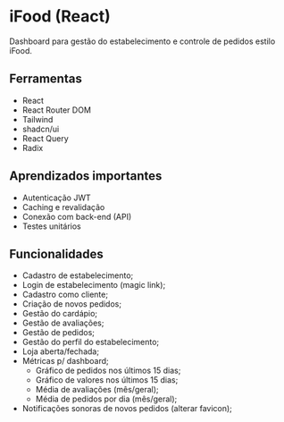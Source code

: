 # iFood (React)

Dashboard para gestão do estabelecimento e controle de pedidos estilo iFood.

## Ferramentas

* React
* React Router DOM
* Tailwind
* shadcn/ui
* React Query
* Radix

## Aprendizados importantes

* Autenticação JWT
* Caching e revalidação
* Conexão com back-end (API)
* Testes unitários

## Funcionalidades

* Cadastro de estabelecimento;
* Login de estabelecimento (magic link);
* Cadastro como cliente;
* Criação de novos pedidos;
* Gestão do cardápio;
* Gestão de avaliações;
* Gestão de pedidos;
* Gestão do perfil do estabelecimento;
* Loja aberta/fechada;
* Métricas p/ dashboard;
  * Gráfico de pedidos nos últimos 15 dias;
  * Gráfico de valores nos últimos 15 dias;
  * Média de avaliações (mês/geral);
  * Média de pedidos por dia (mês/geral);
* Notificações sonoras de novos pedidos (alterar favicon);
